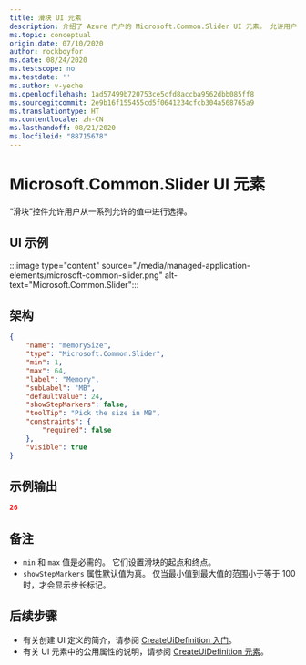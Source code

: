 ```yaml
---
title: 滑块 UI 元素
description: 介绍了 Azure 门户的 Microsoft.Common.Slider UI 元素。 允许用户从一系列选项中设置值。
ms.topic: conceptual
origin.date: 07/10/2020
author: rockboyfor
ms.date: 08/24/2020
ms.testscope: no
ms.testdate: ''
ms.author: v-yeche
ms.openlocfilehash: 1ad57499b720753ce5cfd8accba9562dbb085ff8
ms.sourcegitcommit: 2e9b16f155455cd5f0641234cfcb304a568765a9
ms.translationtype: HT
ms.contentlocale: zh-CN
ms.lasthandoff: 08/21/2020
ms.locfileid: "88715678"
---
```

<!--Verify Successfully-->
# <a name="microsoftcommonslider-ui-element"></a>Microsoft.Common.Slider UI 元素

“滑块”控件允许用户从一系列允许的值中进行选择。

## <a name="ui-sample"></a>UI 示例

:::image type="content" source="./media/managed-application-elements/microsoft-common-slider.png" alt-text="Microsoft.Common.Slider":::

## <a name="schema"></a>架构

```json
{
    "name": "memorySize",
    "type": "Microsoft.Common.Slider",
    "min": 1,
    "max": 64,
    "label": "Memory",
    "subLabel": "MB",
    "defaultValue": 24,
    "showStepMarkers": false,
    "toolTip": "Pick the size in MB",
    "constraints": {
        "required": false
    },
    "visible": true
}
```

## <a name="sample-output"></a>示例输出

```json
26
```

## <a name="remarks"></a>备注

- `min` 和 `max` 值是必需的。 它们设置滑块的起点和终点。
- `showStepMarkers` 属性默认值为真。 仅当最小值到最大值的范围小于等于 100 时，才会显示步长标记。

## <a name="next-steps"></a>后续步骤

* 有关创建 UI 定义的简介，请参阅 [CreateUiDefinition 入门](create-uidefinition-overview.md)。
* 有关 UI 元素中的公用属性的说明，请参阅 [CreateUiDefinition 元素](create-uidefinition-elements.md)。

<!-- Update_Description: new article about microsoft common slider -->
<!--NEW.date: 08/24/2020-->